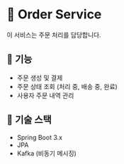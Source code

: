 # 🛒 Order Service
이 서비스는 주문 처리를 담당합니다.

## 📌 기능
- 주문 생성 및 결제
- 주문 상태 조회 (처리 중, 배송 중, 완료)
- 사용자 주문 내역 관리

## 🔧 기술 스택
- Spring Boot 3.x
- JPA
- Kafka (비동기 메시징)
